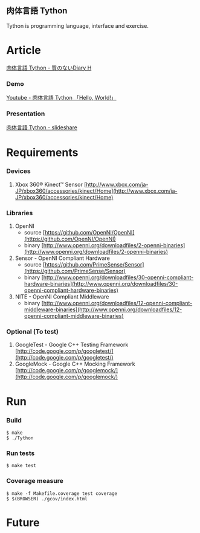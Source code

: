 肉体言語 Tython
------------------

Tython is programming language, interface and exercise.

Article
=========

[肉体言語 Tython - 質のないDiary H](http://d.hatena.ne.jp/gongoZ/20110514/1305372647)

### Demo
[Youtube - 肉体言語 Tython 「Hello, World!」](http://www.youtube.com/watch?v=4iSzg9bOtCY)

### Presentation
[肉体言語 Tython - slideshare](http://www.slideshare.net/gongoZ/tython-7953587)

Requirements
================

### Devices

1. Xbox 360® Kinect™ Sensor [http://www.xbox.com/ja-JP/xbox360/accessories/kinect/Home](http://www.xbox.com/ja-JP/xbox360/accessories/kinect/Home)

### Libraries

1. OpenNI
   * source [https://github.com/OpenNI/OpenNI](https://github.com/OpenNI/OpenNI)
   * binary [http://www.openni.org/downloadfiles/2-openni-binaries](http://www.openni.org/downloadfiles/2-openni-binaries)
2. Sensor - OpenNI Compliant Hardware 
   * source [https://github.com/PrimeSense/Sensor](https://github.com/PrimeSense/Sensor)
   * binary [http://www.openni.org/downloadfiles/30-openni-compliant-hardware-binaries](http://www.openni.org/downloadfiles/30-openni-compliant-hardware-binaries)
3. NITE - OpenNI Compliant Middleware 
   * binary [http://www.openni.org/downloadfiles/12-openni-compliant-middleware-binaries](http://www.openni.org/downloadfiles/12-openni-compliant-middleware-binaries)

### Optional (To test)

 1. GoogleTest - Google C++ Testing Framework
    [http://code.google.com/p/googletest/](http://code.google.com/p/googletest/)
 2. GoogleMock - Google C++ Mocking Framework
    [http://code.google.com/p/googlemock/](http://code.google.com/p/googlemock/)

Run
=======

### Build

    $ make
    $ ./Tython

### Run tests

    $ make test

### Coverage measure

    $ make -f Makefile.coverage test coverage
    $ $(BROWSER) ./gcov/index.html
   

Future
=========

